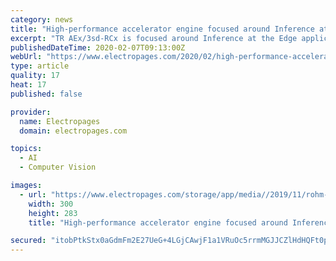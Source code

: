 ```yaml
---
category: news
title: "High-performance accelerator engine focused around Inference at the Edge applications"
excerpt: "TR AEx/3sd-RCx is focused around Inference at the Edge applications such as real-time object recognition and behaviour monitoring. The device has been created to work in parallel with the company processor boards like TR H4x/3sd-RCx and TR J4x/6sd-RCx that are in alignment with a proposed SOSA Technical Standard. The application of AI ..."
publishedDateTime: 2020-02-07T09:13:00Z
webUrl: "https://www.electropages.com/2020/02/high-performance-accelerator-engine-focused-around-inference-edge-applications"
type: article
quality: 17
heat: 17
published: false

provider:
  name: Electropages
  domain: electropages.com

topics:
  - AI
  - Computer Vision

images:
  - url: "https://www.electropages.com/storage/app/media//2019/11/rohm-WQFN36.jpg"
    width: 300
    height: 283
    title: "High-performance accelerator engine focused around Inference at the Edge applications"

secured: "itobPtkStx0aGdmFm2E27UeG+4LGjCAwjF1a1VRuOc5rrmMGJJCZlHdHQFt0p5Y4vDWYRNU+ep7V6ctpCoeF5roCJ9VVe5SMe04MxFrOt5EyRa8rHMt+AvHwH+O4jXr2qooJEAfIXaU/S77+tMTJCZN2Vz67vrvGpqKOOT4n4hCn82pwS9HS7qf7+GqP8Yl22GECHExIWgjM37F0SxpyYAKPS8JKAjBBhUX1uvlsHRzbm4FWFq7qmU/RyihRA+eVWozN1+/iC+v46IGIHUK+htzfE1cqS6avqq+dYBrmBF/tCbP2EXDunUtYGD5OvpUq;JaQou1AoJrBQeaTvbBGxqA=="
---
```


